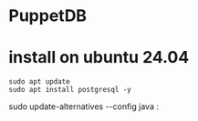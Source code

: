 # PuppetDB 


# install on ubuntu 24.04
```shell
sudo apt update
sudo apt install postgresql -y

```

sudo update-alternatives --config java
: